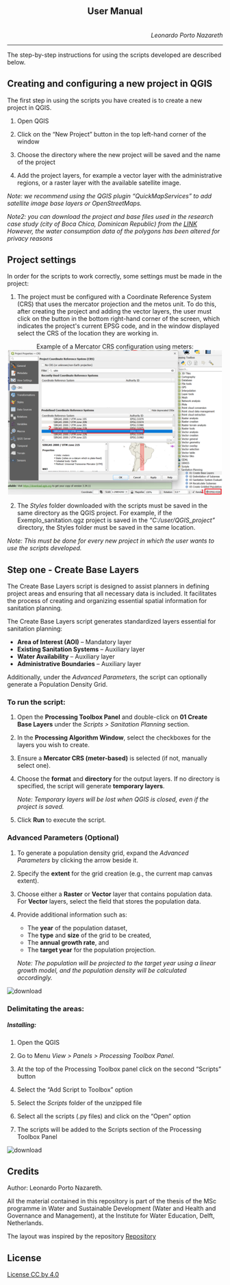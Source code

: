 <h2 align="center">User Manual</h2>

<p align="right">
  <br>
  <em>Leonardo Porto Nazareth</em>
</p>


---

The step-by-step instructions for using the scripts developed are described below.

## Creating and configuring a new project in QGIS

The first step in using the scripts you have created is to create a new project in QGIS.

1. Open QGIS

2. Click on the “New Project” button in the top left-hand corner of the window

3. Choose the directory where the new project will be saved and the name of the project

4. Add the project layers, for example a vector layer with the administrative regions, or a raster layer with the available satellite image.

*Note: we recommend using the QGIS plugin “QuickMapServices” to add satellite image base layers or OpenStreetMaps.*

*Note2: you can download the project and base files used in the research case study (city of Boca Chica, Dominican Republic) from the <a href="https://github.com/leonazareth/OpenSpatialSanitation/blob/main/Example_project/Example_project_Boca_Chica.zip">LINK</a> However, the water consumption data of the polygons has been altered for privacy reasons*


## Project settings 

In order for the scripts to work correctly, some settings must be made in the project:

1. The project must be configured with a Coordinate Reference System (CRS) that uses the mercator projection and the metos unit. To do this, after creating the project and adding the vector layers, the user must click on the button in the bottom right-hand corner of the screen, which indicates the project's current EPSG code, and in the window displayed select the CRS of the location they are working in.

<div align="center">
Example of a Mercator CRS configuration using meters:
</div>
<div align="center">
<img src="./rep_images/CRS_config.png" alt="CRS_config" width="500">
</div>


2. The *Styles* folder downloaded with the scripts must be saved in the same directory as the QGIS project.
For example, if the Exemplo_sanitation.qgz project is saved in the *“C:/user/QGIS_project”* directory, the Styles folder must be saved in the same location.

*Note: This must be done for every new project in which the user wants to use the scripts developed.*

## Step one - Create Base Layers

The Create Base Layers script is designed to assist planners in defining project areas and ensuring that all necessary data is included. It facilitates the process of creating and organizing essential spatial information for sanitation planning.

The Create Base Layers script generates standardized layers essential for sanitation planning:

- **Area of Interest (AOI)** – Mandatory layer
- **Existing Sanitation Systems** – Auxiliary layer
- **Water Availability** – Auxiliary layer
- **Administrative Boundaries** – Auxiliary layer

Additionally, under the *Advanced Parameters*, the script can optionally generate a Population Density Grid.

### To run the script:

1. Open the **Processing Toolbox Panel** and double-click on **01 Create Base Layers** under the *Scripts > Sanitation Planning* section.

2. In the **Processing Algorithm Window**, select the checkboxes for the layers you wish to create.

3. Ensure a **Mercator CRS (meter-based)** is selected (if not, manually select one).

4. Choose the **format** and **directory** for the output layers. If no directory is specified, the script will generate **temporary layers**.

   *Note: Temporary layers will be lost when QGIS is closed, even if the project is saved.*

5. Click **Run** to execute the script.

### Advanced Parameters (Optional)

1. To generate a population density grid, expand the *Advanced Parameters* by clicking the arrow beside it.

2. Specify the **extent** for the grid creation (e.g., the current map canvas extent).

3. Choose either a **Raster** or **Vector** layer that contains population data. For **Vector** layers, select the field that stores the population data.

4. Provide additional information such as:
   - The **year** of the population dataset,
   - The **type** and **size** of the grid to be created,
   - The **annual growth rate**, and
   - The **target year** for the population projection.

   *Note: The population will be projected to the target year using a linear growth model, and the population density will be calculated accordingly.*

<img src="./rep_images/Downloads.gif" alt="download">

### Delimitating the areas:




##### Installing:

1. Open the QGIS

2. Go to Menu *View > Panels > Processing Toolbox Panel*.

3. At the top of the Processing Toolbox panel click on the second “Scripts” button

4. Select the “Add Script to Toolbox” option

5. Select the *Scripts* folder of the unzipped file

6. Select all the scripts (.py files) and click on the “Open” option

7. The scripts will be added to the Scripts section of the Processing Toolbox Panel

<img src="./rep_images/Installation.gif" alt="download">


## Credits
Author: Leonardo Porto Nazareth.

All the material contained in this repository is part of the thesis of the MSc programme in Water and Sustainable Development (Water and Health and Governance and Management), at the Institute for Water Education, Delft, Netherlands.

The layout was inspired by the repository <a href="https://github.com/ArmynC/ArminC-AutoExec">Repository</a>

## License
<a href="https://www.tldrlegal.com/license/creative-commons-attribution-4-0-international-cc-by-4" target="_blank">License CC by 4.0</a>

